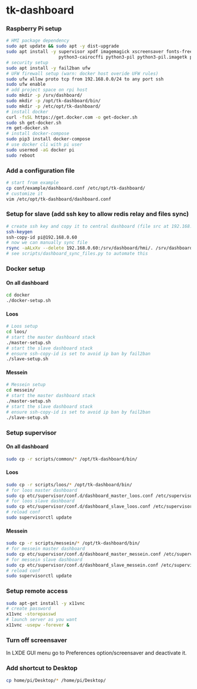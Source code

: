 # tk-dashboard

### Raspberry Pi setup

```bash
# HMI package dependency
sudo apt update && sudo apt -y dist-upgrade
sudo apt install -y supervisor xpdf imagemagick xscreensaver fonts-freefont-ttf \
                    python3-cairocffi python3-pil python3-pil.imagetk python3-redis
# security setup
sudo apt install -y fail2ban ufw
# UFW firewall setup (warn: docker host overide UFW rules)
sudo ufw allow proto tcp from 192.168.0.0/24 to any port ssh
sudo ufw enable
# add project space on rpi host
sudo mkdir -p /srv/dashboard/
sudo mkdir -p /opt/tk-dashboard/bin/
sudo mkdir -p /etc/opt/tk-dashboard/
# install docker
curl -fsSL https://get.docker.com -o get-docker.sh
sudo sh get-docker.sh
rm get-docker.sh
# install docker-compose
sudo pip3 install docker-compose
# use docker cli with pi user
sudo usermod -aG docker pi
sudo reboot
```

### Add a configuration file

```bash
# start from example
cp conf/example/dashboard.conf /etc/opt/tk-dashboard/
# customize it
vim /etc/opt/tk-dashboard/dashboard.conf
```

### Setup for slave (add ssh key to allow redis relay and files sync)

```bash
# create ssh key and copy it to central dashboard (file src at 192.168.0.60)
ssh-keygen
ssh-copy-id pi@192.168.0.60
# now we can manually sync file
rsync -aALxXv --delete 192.168.0.60:/srv/dashboard/hmi/. /srv/dashboard/hmi/.
# see scripts/dashboard_sync_files.py to automate this
```

### Docker setup

#### On all dashboard

```bash
cd docker
./docker-setup.sh
```

#### Loos

```bash
# Loos setup
cd loos/
# start the master dashboard stack
./master-setup.sh
# start the slave dashboard stack
# ensure ssh-copy-id is set to avoid ip ban by fail2ban
./slave-setup.sh
```

#### Messein

```bash
# Messein setup
cd messein/
# start the master dashboard stack
./master-setup.sh
# start the slave dashboard stack
# ensure ssh-copy-id is set to avoid ip ban by fail2ban
./slave-setup.sh
```

### Setup supervisor

#### On all dashboard

```bash
sudo cp -r scripts/common/* /opt/tk-dashboard/bin/
```

#### Loos

```bash
sudo cp -r scripts/loos/* /opt/tk-dashboard/bin/
# for loos master dashboard
sudo cp etc/supervisor/conf.d/dashboard_master_loos.conf /etc/supervisor/conf.d/
# for loos slave dashboard
sudo cp etc/supervisor/conf.d/dashboard_slave_loos.conf /etc/supervisor/conf.d/
# reload conf
sudo supervisorctl update
```

#### Messein

```bash
sudo cp -r scripts/messein/* /opt/tk-dashboard/bin/
# for messein master dashboard
sudo cp etc/supervisor/conf.d/dashboard_master_messein.conf /etc/supervisor/conf.d/
# for messein slave dashboard
sudo cp etc/supervisor/conf.d/dashboard_slave_messein.conf /etc/supervisor/conf.d/
# reload conf
sudo supervisorctl update
```

### Setup remote access

```bash
sudo apt-get install -y x11vnc
# create password
x11vnc -storepasswd
# launch server as you want
x11vnc -usepw -forever &
```

### Turn off screensaver

In LXDE GUI menu go to Preferences option/screensaver and deactivate it.

### Add shortcut to Desktop

```bash
cp home/pi/Desktop/* /home/pi/Desktop/
```
